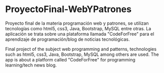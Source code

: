 # ProyectoFinal-WebYPatrones
Proyecto final de la materia programación web y patrones, se utilizan tecnologías como html5, css3, Java, Bootstrap, MySQL entre otras. La aplicación se trata sobre una plataforma llamada "CodeForFree" para el aprendizaje de programación/blog de noticias tecnológicas.

Final project of the subject web programming and patterns, technologies such as html5, css3, Java, Bootstrap, MySQL among others are used. The app is about a platform called "CodeForFree" for programming learning/tech news blog.
